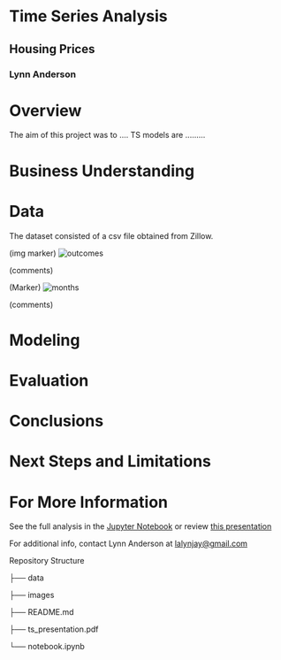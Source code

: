 # Time Series Analysis

## Housing Prices

### Lynn Anderson

# Overview

The aim of this project was to .... TS models are .........


# Business Understanding




# Data 

The dataset consisted of a csv file obtained from Zillow.

(img marker) ![outcomes](https://github.com/lalynjay/weather_classification/blob/main/images/pic.png)

(comments)

 (Marker) ![months](https://github.com/lalynjay/weather_classification/blob/main/images/pic.png)

(comments)


# Modeling




# Evaluation



# Conclusions



# Next Steps and Limitations


# For More Information

See the full analysis in the [Jupyter Notebook](https://github.com/lalynjay/weather_classification/blob/main/weather_classification.ipynb) or review [this presentation](https://github.com/lalynjay/weather_classification/blob/main/weather_classification.pdf)

For additional info, contact Lynn Anderson at lalynjay@gmail.com

Repository Structure

├── data 

├── images

├── README.md

├── ts_presentation.pdf

└── notebook.ipynb
